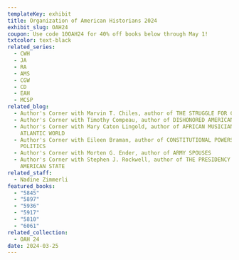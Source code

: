 ```yaml
---
templateKey: exhibit
title: Organization of American Historians 2024
exhibit_slug: OAH24
coupon: Use code 10OAH24 for 40% off books below through May 1!
txtcolor: text-black
related_series:
  - CWH
  - JA
  - RA
  - AMS
  - CGW
  - CD
  - EAH
  - MCSP
related_blog:
  - Author's Corner with Marvin T. Chiles, author of THE STRUGGLE FOR CHANGE
  - Author's Corner with Timothy Compeau, author of DISHONORED AMERICANS
  - Author's Corner with Mary Caton Lingold, author of AFRICAN MUSICIANS IN THE
    ATLANTIC WORLD
  - Author's Corner with Eileen Braman, author of CONSTITUTIONAL POWERS AND
    POLITICS
  - Author's Corner with Morten G. Ender, author of ARMY SPOUSES
  - Author's Corner with Stephen J. Rockwell, author of THE PRESIDENCY AND THE
    AMERICAN STATE
related_staff:
  - Nadine Zimmerli
featured_books:
  - "5845"
  - "5897"
  - "5936"
  - "5917"
  - "5810"
  - "6061"
related_collection:
  - OAH 24
date: 2024-03-25
---
```

